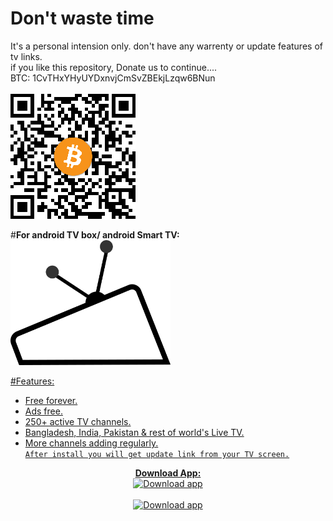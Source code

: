 # Don't waste time
It's a personal intension only. don't have any warrenty or update features of tv links.<br>
if you like this repository, Donate us to continue....<br>
BTC: 1CvTHxYHyUYDxnvjCmSvZBEkjLzqw6BNun <br><br>
<img src="gif/donate-us.png" alt="Download app" height="200"/><br>


#<b>For android TV box/ android Smart TV:</b>
<a href="https://www.buymeacoffee.com/l/zerotvbox" target="_blank">
<img src="imgs/tv.png" alt="Android TVbox app" height="200"/><br>
  
#Features: <br>
  - Free forever.<br>
  - Ads free.<br>
  - 250+ active TV channels.<br>
  - Bangladesh, India, Pakistan & rest of world's Live TV.<br>
  - More channels adding regularly.<br>
`After install you will get update link from your TV screen.`
 <div align=center> 
<b>Download App:</b><br>
<a href="https://zeroflixtv.page.link/tvphone" target="_blank">
<img src="https://i.imgur.com/o5tX7p1.png" alt="Download app" height="80"/> <br><br>
<a href="https://bit.ly/zerotvphone" target="_blank">
<img src="https://i.imgur.com/o5tX7p1.png" alt="Download app" height="80"/>
<!--<img src="https://play.google.com/intl/en_us/badges/images/generic/en-play-badge.png" alt="Download app" height="80"/>-->
</a>
</div>
